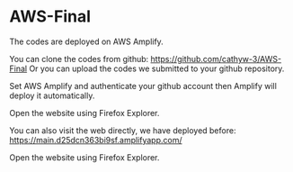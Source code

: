 # AWS-Final

The codes are deployed on AWS Amplify.

You can clone the codes from github: https://github.com/cathyw-3/AWS-Final
Or you can upload the codes we submitted to your github repository.

Set AWS Amplify and authenticate your github account then Amplify will deploy it automatically.

Open the website using Firefox Explorer. 

You can also visit the web directly, we have deployed before: https://main.d25dcn363bi9sf.amplifyapp.com/

Open the website using Firefox Explorer. 
